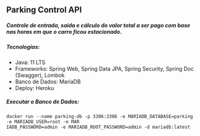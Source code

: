 ## Parking Control API

##### Controle de entrada, saída e cálculo do valor total a ser pago com base nas horas em que o carro ficou estacionado.

##### Tecnologias:

* Java: 11 LTS
* Frameworks: Spring Web, Spring Data JPA, Spring Security, Spring Doc (Swagger), Lombok
* Banco de Dados: MariaDB
* Deploy: Heroku

##### Executar o Banco de Dados:

```
docker run --name parking-db -p 3306:3306 -e MARIADB_DATABASE=parking -e MARIADB_USER=root -e MAR
IADB_PASSWORD=admin -e MARIADB_ROOT_PASSWORD=admin -d mariadb:latest
```

